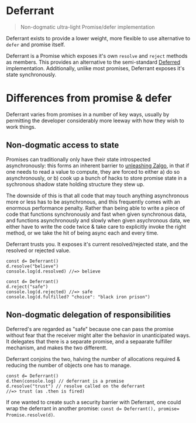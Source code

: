 # Deferrant

> Non-dogmatic ultra-light Promise/defer implementation

Deferrant exists to provide a lower weight, more flexible to use alternative to `defer` and promise itself.

Deferrant is a Promise which exposes it's own `resolve` and `reject` methods as members. This provides an alternative to the semi-standard [Deferred](https://developer.mozilla.org/en-US/docs/Mozilla/JavaScript_code_modules/Promise.jsm/Deferred) implementation. Additionally, unlike most promises, Deferrant exposes it's state synchronously.

# Differences from promise & defer

Deferrant varies from promises in a number of key ways, usually by permitting the developer considerably more leeway with how they wish to work things.

## Non-dogmatic access to state

Promises can traditionally only have their state introspected asynchronously: this forms an inherent barrier to [unleashing Zalgo](http://blog.izs.me/post/59142742143/designing-apis-for-asynchrony), in that if one needs to read a value to compute, they are forced to either a) do so asynchronously, or b) cook up a bunch of hacks to store promise state in a sychronous shadow state holding structure they stew up.

The downside of this is that all code that may touch anything asynchronous more or less has to be asynchronous, and this frequently comes with an enormous performance penalty. Rather than being able to write a piece of code that functions synchronously and fast when given synchronous data, and functions asynchronously and slowly when given asychronous data, we either have to write the code twice & take care to explicitly invoke the right method, or we take the hit of being async each and every time.

Deferrant trusts you. It exposes it's current resolved/rejected state, and the resolved or rejected value.

```
const d= Deferrant()
d.resolve("believe")
console.log(d.resolved) //=> believe
```

```
const d= Deferrant()
d.reject("safe")
console.log(d.rejected) //=> safe
console.log(d.fulfilled? "choice": "black iron prison")
```

## Non-dogmatic delegation of responsibilities

Deferred's are regarded as "safe" because one can pass the promise without fear that the receiver might alter the behavior in unanticipated ways. It delegates that there is a separate promise, and a sepaarate fulfiller mechanism, and makes the two differentt.

Deferrant conjoins the two, halving the number of allocations required & reducing the number of objects one has to manage.

```
const d= Deferrant()
d.then(console.log) // deferrant is a promise
d.resolve("trust") // resolve called on the deferrant
//=> trust (as .then is fired)
```

If one wanted to create such a security barrier with Deferrant, one could wrap the deferrant in another promise: `const d= Deferrant(), promise= Promise.resolve(d)`.
